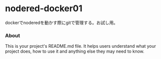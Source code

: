nodered-docker01
================

dockerでnoderedを動かす際にgitで管理する。お試し用。

### About

This is your project's README.md file. It helps users understand what your
project does, how to use it and anything else they may need to know.